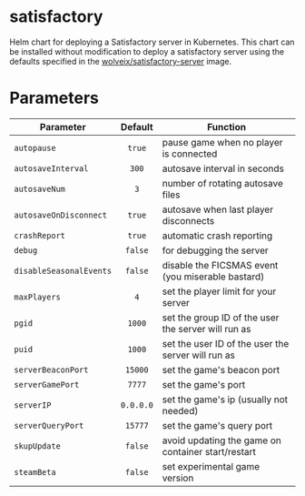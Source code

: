 # satisfactory
 Helm chart for deploying a Satisfactory server in Kubernetes. This chart can be installed without modification to deploy a satisfactory server using the defaults specified in the [wolveix/satisfactory-server](https://hub.docker.com/r/wolveix/satisfactory-server) image.

# Parameters

| Parameter               |  Default  | Function                                            |
| ----------------------- | :-------: | --------------------------------------------------- |
| `autopause`             |   `true`  | pause game when no player is connected              |
| `autosaveInterval`      |   `300`   | autosave interval in seconds                        |
| `autosaveNum`           |    `3`    | number of rotating autosave files                   |
| `autosaveOnDisconnect`  |   `true`  | autosave when last player disconnects               |
| `crashReport`           |   `true`  | automatic crash reporting                           |
| `debug`                 |  `false`  | for debugging the server                            |
| `disableSeasonalEvents` |  `false`  | disable the FICSMAS event (you miserable bastard)   |
| `maxPlayers`            |    `4`    | set the player limit for your server                |
| `pgid`                  |   `1000`  | set the group ID of the user the server will run as |
| `puid`                  |   `1000`  | set the user ID of the user the server will run as  |
| `serverBeaconPort`      |  `15000`  | set the game's beacon port                          |
| `serverGamePort`        |   `7777`  | set the game's port                                 |
| `serverIP`              | `0.0.0.0` | set the game's ip (usually not needed)              |
| `serverQueryPort`       |  `15777`  | set the game's query port                           |
| `skupUpdate`            |  `false`  | avoid updating the game on container start/restart  |
| `steamBeta`             |  `false`  | set experimental game version                       |
